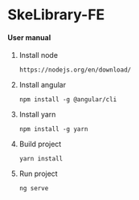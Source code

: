 # SkeLibrary-FE

#### User manual

1. Install node
    ````
    https://nodejs.org/en/download/
    ````
   
2. Install angular
    ````
    npm install -g @angular/cli
    ````

3. Install yarn
    ```
    npm install -g yarn
    ```

4. Build project
    ```
    yarn install
    ```

5. Run project
    ```
    ng serve
    ```
